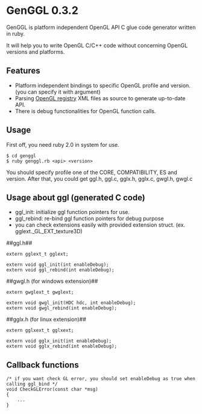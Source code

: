 GenGGL 0.3.2
============================

GenGGL is platform independent OpenGL API C glue code generator written in ruby.

It will help you to write OpenGL C/C++ code without concerning OpenGL versions and platforms.

Features
----------------------------

* Platform independent bindings to specific OpenGL profile and version. (you can specify it with argument)
* Parsing [OpenGL registry](http://www.opengl.org/registry) XML files as source to generate up-to-date API.
* There is debug functionalities for OpenGL function calls.

Usage
----------------------------
First off, you need ruby 2.0 in system for use. 

	$ cd genggl
	$ ruby genggl.rb <api> <version>

You should specify profile one of the CORE, COMPATIBILITY, ES and version. 
After that, you could get ggl.h, ggl.c, gglx.h, gglx.c, gwgl.h, gwgl.c

Usage about ggl (generated C code)
----------------------------
* ggl_init: initialize ggl function pointers for use.
* ggl_rebind: re-bind ggl function pointers for debug purpose
* you can check extensions easily with provided extension struct. (ex. gglext._GL_EXT_texture3D)

##ggl.h##

	extern gglext_t gglext;

	extern void ggl_init(int enableDebug);
	extern void ggl_rebind(int enableDebug);

##gwgl.h (for windows extension)##

	extern gwglext_t gwglext;

	extern void gwgl_init(HDC hdc, int enableDebug);
	extern void gwgl_rebind(int enableDebug);

##gglx.h (for linux extension)##

	extern gglxext_t gglxext;

	extern void gglx_init(int enableDebug);
	extern void gglx_rebind(int enableDebug);

Callback functions
----------------------------
	/* if you want check GL error, you should set enableDebug as true when calling ggl_bind */
	void CheckGLError(const char *msg)
	{
    	...
	}
